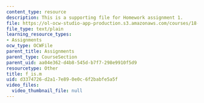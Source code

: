 ```yaml
---
content_type: resource
description: This is a supporting file for Homework assignment 1.
file: https://ol-ocw-studio-app-production.s3.amazonaws.com/courses/18-086-mathematical-methods-for-engineers-ii-spring-2006/d3374726d2a17e890e0c6f2babfe5a5f_f_is.m
file_type: text/plain
learning_resource_types:
- Assignments
ocw_type: OCWFile
parent_title: Assignments
parent_type: CourseSection
parent_uid: aa04e362-d4b8-545d-b7f7-298e9910f5d9
resourcetype: Other
title: f_is.m
uid: d3374726-d2a1-7e89-0e0c-6f2babfe5a5f
video_files:
  video_thumbnail_file: null
---
```

